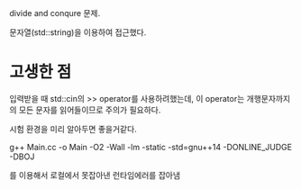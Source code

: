 divide and conqure 문제.

문자열(std::string)을 이용하여 접근했다.

# 고생한 점

입력받을 때 std::cin의 >> operator를 사용하려했는데, 이 operator는 개행문자까지의 모든 문자를 읽어들이므로 주의가 필요하다.

시험 환경을 미리 알아두면 좋을거같다.

g++ Main.cc -o Main -O2 -Wall -lm -static -std=gnu++14 -DONLINE_JUDGE -DBOJ

를 이용해서 로컬에서 못잡아낸 런타임에러를 잡아냄